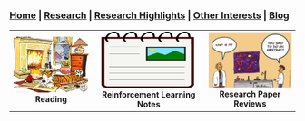 
### [Home](README.md) | [Research](research_projects.md) | [Research Highlights](/research.md) | [Other Interests](other_interests.md) | [Blog](blog.md) 

| | | |
|:-------------------------:|:-------------------------:|:-------------------------:|
[<img src="reading.jpg" width = "1603"/>](reading.md)  **Reading** |  [<img src="coursera_notes.png" height = "100" width = "1603"/>](rl_notes.md)  **Reinforcement Learning Notes**|[<img src="maria4.jpg" width = "1603"/>](paper_reviews.md)  **Research Paper Reviews**|
